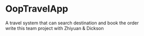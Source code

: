 # OopTravelApp
A travel system that can search destination and book the order \
write this team project with Zhiyuan & Dickson
